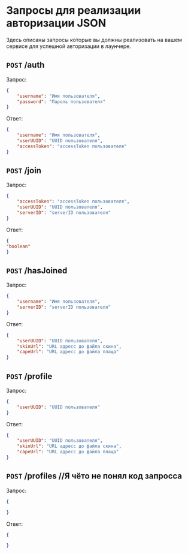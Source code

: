 # Запросы для реализации авторизации JSON

Здесь описаны запросы которые вы должны реализовать на вашем сервисе для успешной авторизации в лаунчере.

## `POST` /auth

Запрос:
```json
{
    "username": "Имя пользователя",
    "password": "Пароль пользователя"
}
```

Ответ:
```json
{
    "username": "Имя пользователя",
    "userUUID": "UUID пользователя",
    "accessToken": "accessToken пользователя"
}
```

## `POST` /join

Запрос:
```json
{
    "accessToken": "accessToken пользователя",
    "userUUID": "UUID пользователя",
    "serverID": "serverID пользователя"
}
```

Ответ:
```json
{
"boolean"
}
```

## `POST` /hasJoined

Запрос:
```json
{
    "username": "Имя пользователя",
    "serverID": "serverID пользователя"
}
```

Ответ:
```json
{
    "userUUID": "UUID пользователя",
    "skinUrl": "URL адресс до файла скина",
    "capeUrl": "URL адресс до файла плаща"
}
```

## `POST` /profile

Запрос:
```json
{
    "userUUID": "UUID пользователя"
}
```

Ответ:
```json
{
    "userUUID": "UUID пользователя",
    "skinUrl": "URL адресс до файла скина",
    "capeUrl": "URL адресс до файла плаща"
}
```

## `POST` /profiles  //Я чёто не понял код запросса

Запрос:
```json
{

}
```

Ответ:
```json
{

}
```